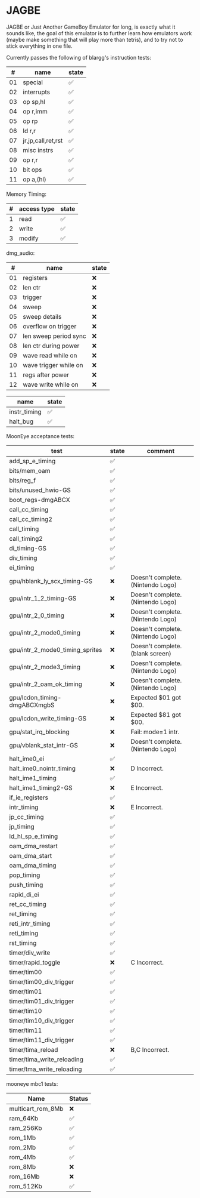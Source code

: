 # JAGBE
JAGBE or Just Another GameBoy Emulator for long, is exactly what it sounds like,
the goal of this emulator is to further learn how emulators work (maybe make something that will play more than tetris),
and to try not to stick everything in one file.

Currently passes the following of blargg's instruction tests:

|#|name|state|
|-|-|-|
|01|special|:white_check_mark:|
|02|interrupts|:white_check_mark:|
|03|op sp,hl|:white_check_mark:|
|04|op r,imm|:white_check_mark:|
|05|op rp|:white_check_mark:|
|06|ld r,r|:white_check_mark:|
|07|jr,jp,call,ret,rst|:white_check_mark:|
|08|misc instrs|:white_check_mark:|
|09|op r,r|:white_check_mark:|
|10|bit ops|:white_check_mark:|
|11|op a,(hl)|:white_check_mark:|

Memory Timing:

|#|access type|state|
|-|-|-|
|1|read|:white_check_mark:|
|2|write|:white_check_mark:|
|3|modify|:white_check_mark:|

dmg_audio:

|#|name|state|
|-|-|-|
|01|registers|:x:|
|02|len ctr|:x:|
|03|trigger|:x:|
|04|sweep|:x:|
|05|sweep details|:x:|
|06|overflow on trigger|:x:|
|07|len sweep period sync|:x:|
|08|len ctr during power|:x:|
|09|wave read while on|:x:|
|10|wave trigger while on|:x:|
|11|regs after power|:x:|
|12|wave write while on|:x:|

|name|state|
|-|-|
|instr_timing|:white_check_mark:|
|halt_bug|:white_check_mark:|

MoonEye acceptance tests:

|test|state|comment|
|-|-|-|
|add_sp_e_timing|:white_check_mark:||
|bits/mem_oam|:white_check_mark:||
|bits/reg_f|:white_check_mark:||
|bits/unused_hwio-GS|:white_check_mark:||
|boot_regs-dmgABCX|:white_check_mark:||
|call_cc_timing|:white_check_mark:||
|call_cc_timing2|:white_check_mark:||
|call_timing|:white_check_mark:||
|call_timing2|:white_check_mark:||
|di_timing-GS|:white_check_mark:||
|div_timing|:white_check_mark:||
|ei_timing|:white_check_mark:||
|gpu/hblank_ly_scx_timing-GS|:x:|Doesn't complete. (Nintendo Logo)|
|gpu/intr_1_2_timing-GS|:x:|Doesn't complete. (Nintendo Logo)|
|gpu/intr_2_0_timing|:x:|Doesn't complete. (Nintendo Logo)|
|gpu/intr_2_mode0_timing|:x:|Doesn't complete. (Nintendo Logo)|
|gpu/intr_2_mode0_timing_sprites|:x:|Doesn't complete. (blank screen)|
|gpu/intr_2_mode3_timing|:x:|Doesn't complete. (Nintendo Logo)|
|gpu/intr_2_oam_ok_timing|:x:|Doesn't complete. (Nintendo Logo)|
|gpu/lcdon_timing-dmgABCXmgbS|:x:|Expected $01 got $00.|
|gpu/lcdon_write_timing-GS|:x:|Expected $81 got $00.|
|gpu/stat_irq_blocking|:x:|Fail: mode=1 intr.|
|gpu/vblank_stat_intr-GS|:x:|Doesn't complete. (Nintendo Logo)|
|halt_ime0_ei|:white_check_mark:||
|halt_ime0_nointr_timing|:x:|D Incorrect.|
|halt_ime1_timing|:white_check_mark:||
|halt_ime1_timing2-GS|:x:|E Incorrect.|
|if_ie_registers|:white_check_mark:||
|intr_timing|:x:|E Incorrect.|
|jp_cc_timing|:white_check_mark:||
|jp_timing|:white_check_mark:||
|ld_hl_sp_e_timing|:white_check_mark:||
|oam_dma_restart|:white_check_mark:||
|oam_dma_start|:white_check_mark:||
|oam_dma_timing|:white_check_mark:||
|pop_timing|:white_check_mark:||
|push_timing|:white_check_mark:||
|rapid_di_ei|:white_check_mark:||
|ret_cc_timing|:white_check_mark:||
|ret_timing|:white_check_mark:||
|reti_intr_timing|:white_check_mark:||
|reti_timing|:white_check_mark:||
|rst_timing|:white_check_mark:||
|timer/div_write|:white_check_mark:||
|timer/rapid_toggle|:x:|C Incorrect.|
|timer/tim00|:white_check_mark:||
|timer/tim00_div_trigger|:white_check_mark:||
|timer/tim01|:white_check_mark:||
|timer/tim01_div_trigger|:white_check_mark:||
|timer/tim10|:white_check_mark:||
|timer/tim10_div_trigger|:white_check_mark:||
|timer/tim11|:white_check_mark:||
|timer/tim11_div_trigger|:white_check_mark:||
|timer/tima_reload|:x:|B,C Incorrect.|
|timer/tima_write_reloading|:white_check_mark:||
|timer/tma_write_reloading|:white_check_mark:||

mooneye mbc1 tests:

|Name|Status|
|-|-|
|multicart_rom_8Mb|:x:|
|ram_64Kb|:white_check_mark:|
|ram_256Kb|:white_check_mark:|
|rom_1Mb|:white_check_mark:|
|rom_2Mb|:white_check_mark:|
|rom_4Mb|:white_check_mark:|
|rom_8Mb|:x:|
|rom_16Mb|:x:|
|rom_512Kb|:white_check_mark:|
